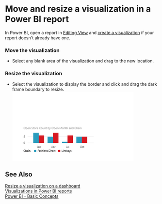 ﻿<properties 
   pageTitle="Move and resize a visualization in a Power BI report"
   description="Move and resize a visualization in a Power BI report"
   services="powerbi" 
   documentationCenter="" 
   authors="jastru" 
   manager="mblythe" 
   editor=""
   tags=""/>
 
<tags
   ms.service="powerbi"
   ms.devlang="NA"
   ms.topic="article"
   ms.tgt_pltfrm="NA"
   ms.workload="powerbi"
   ms.date="10/15/2015"
   ms.author="jastru"/>

# Move and resize a visualization in a Power BI report  

In Power BI, open a report in [Editing View](powerbi-service-go-from-reading-view-to-editing-view.md) and [create a visualization](powerbi-service-add-visualizations-to-a-report-i.md) if your report doesn't already have one.

### Move the visualization﻿  
-   Select any blank area of the visualization and drag to the new location. 

### Resize the visualization  
-   Select the visualization to display the border and click and drag the dark frame boundary to resize.  
    ![](media/powerbi-service-move-and-resize-a-visualization/Untitled.gif)

## See Also  
[Resize a visualization on a dashboard](https://support.powerbi.com/knowledgebase/articles/424878)  
[Visualizations in Power BI reports](powerbi-service-visualizations-for-reports.md)  
[Power BI - Basic Concepts](powerbi-service-basic-concepts.md)  